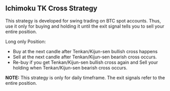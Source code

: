 ## Ichimoku TK Cross Strategy
This strategy is developed for swing trading on BTC spot accounts. Thus, use it only for buying and holding it until the exit signal tells you to sell your entire position.


Long only Position:

- Buy at the next candle after Tenkan/Kijun-sen bullish cross happens
- Sell at the next candle after Tenkan/Kijun-sen bearish cross occurs.
- Re-buy if you get Tenkan/Kijun-sen bullish cross again and Sell your holding when Tenkan/Kijun-sen bearish cross occurs.


__NOTE:__ This strategy is only for daily timeframe. The exit signals refer to the entire position.
